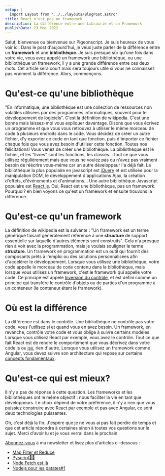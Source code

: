 ```yaml
---
setup: |
  import Layout from '../../layouts/BlogPost.astro'
title: React n'est pas un framework
description: La différence entre une Librairie et un Framework
publishDate: 23 Mai 2022
---
```

Salut, bienvenue ou bienvenue sur Pigeonscript. Je suis heureux de vous voir ici. Dans le post d'aujourd'hui, je veux juste parler de la différence entre un **framework** et une **bibliothèque**. Je suis presque sûr qu'une fois dans votre vie, vous avez appelé un framework une bibliothèque, ou une bibliothèque un framework, il y a une grande différence entre ces deux mots. Cet article sera court mais sera toujours utile si vous ne connaissez pas vraiment la différence. Alors, commençons.

# Qu'est-ce qu'une bibliothèque
"En informatique, une bibliothèque est une collection de ressources non volatiles utilisées par des programmes informatiques, souvent pour le développement de logiciels". C'est la définition de wikipedia. C'est une bonne mais laissez-moi vous expliquer davantage. Disons que vous écrivez un programme et que vous vous retrouvez à utiliser le même morceau de code à plusieurs endroits dans le code. Vous décidez de créer un autre fichier, d'y exporter ce code en tant que fonction, puis d'importer ce fichier chaque fois que vous avez besoin d'utiliser cette fonction. Toutes nos félicitations! Vous venez de créer une bibliothèque. La bibliothèque est le fichier, et les "livres" sont les fonctions, les classes... tout ce que vous utilisez régulièrement mais que vous ne voulez pas ou n'avez pas vraiment besoin de réécrire vous-même car un autre développeur l'a déjà fait. La bibliothèque la plus populaire en javascript est [jQuery](https://jquery.com) et est utilisée pour la manipulation DOM, le développement d'applications Ajax, la création d'effets, d'événements et d'animations... Une autre bibliothèque Javascript populaire est [React.js](https://reactjs.org). Oui, React est une bibliothèque, pas un framework. Pourquoi? eh bien voyons ce qu'est un framework et ensuite trouvons la différence.

# Qu'est-ce qu'un framework
La définition de wikipedia est la suivante : "Un framework est un terme générique faisant généralement référence à une **structure** de support essentielle sur laquelle d'autres éléments sont construits". Cela n'a presque rien à voir avec la programmation, mais je voulais souligner le terme **structure**. Un framework en programmation est un outil qui fournit des composants prêts à l'emploi ou des solutions personnalisées afin d'accélérer le développement. Lorsque vous utilisez une bibliothèque, votre code appelle le morceau de code contenu dans la bibliothèque, mais lorsque vous utilisez un framework, c'est le framework qui appelle votre code. Ce principe est appelé [Inversion du contrôle](https://en.wikipedia.org/wiki/Inversion_of_control), et est défini comme un principe qui transfère le contrôle d'objets ou de parties d'un programme à un conteneur (le conteneur étant le framework).

# Où est la différence
La différence est dans le contrôle. Une bibliothèque ne contrôle pas votre code, vous l'utilisez si et quand vous en avez besoin. Un framework, en revanche, contrôle votre code et vous oblige à suivre certains modèles. Lorsque vous utilisez React par exemple, vous avez le contrôle. Tout ce que fait React est de rendre le comportement que vous décrivez dans votre code js ou [jsx](https://reactjs.org/docs/introducing-jsx.html), rien d'autre. Lorsque vous utilisez un framework comme Angular, vous devez suivre son architecture qui repose sur certains [concepts fondamentaux](https://angular.io/guide/architecture).

# Qu'est-ce qui est mieux?
Il n'y a pas de réponse à cette question. Les frameworks et les bibliothèques ont le même objectif : nous faciliter la vie en tant que développeurs. Le choix dépend de votre préférence, il n'y a rien que vous puissiez construire avec React par exemple et pas avec Angular, ce sont deux technologies puissantes.

Oh, c'est déjà la fin. J'espère que je ne vous ai pas fait perdre de temps et que cet article répondra à certaines sinon à toutes vos questions sur le sujet. Merci d'avoir lu et je vous verrai dans le prochain.

[Abonnez-vous](/subscribe) à ma newsletter et lisez plus d'articles ci-dessous :
- [Map Filter et Reduce](/postsfr/map-filter-reduce)
- [Pyscript🥧📜](/postsfr/pyscript-une-vue-d-ensemble)
- [Node Fetch est là](/postsfr/node-fetch-is-here)
- [Nodejs pour les patates#1](/postsfr/nodejs-for-potatoes)